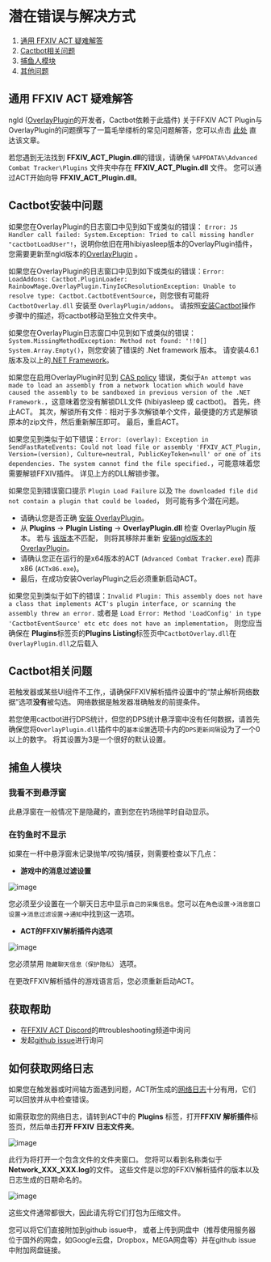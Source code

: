 # 潜在错误与解决方式

1. [通用 FFXIV ACT 疑难解答](#general-ffxiv-act-troubleshooting)
1. [Cactbot相关问题](#problems-using-cactbot)
1. [捕鱼人模块](#fisher-module)
1. [其他问题](#other-issues)

## 通用 FFXIV ACT 疑难解答

ngld ([OverlayPlugin](https://github.com/ngld/OverlayPlugin)的开发者，Cactbot依赖于此插件) 关于FFXIV ACT Plugin与OverlayPlugin的问题撰写了一篇毛举缕析的常见问题解答，您可以点击 [此处](https://gist.github.com/ngld/e2217563bbbe1750c0917217f136687d) 直达该文章。

若您遇到无法找到 **FFXIV_ACT_Plugin.dll**的错误，请确保 `%APPDATA%\Advanced Combat Tracker\Plugins` 文件夹中存在 **FFXIV_ACT_Plugin.dll** 文件。 您可以通过ACT开始向导 **FFXIV_ACT_Plugin.dll**。

## Cactbot安装中问题

如果您在OverlayPlugin的日志窗口中见到如下或类似的错误： `Error: JS Handler call failed: System.Exception: Tried to call missing handler "cactbotLoadUser"!`，说明你依旧在用hibiyasleep版本的OverlayPlugin插件，您需要更新至ngld版本的[OverlayPlugin](https://github.com/ngld/OverlayPlugin/releases/latest) 。

如果您在OverlayPlugin的日志窗口中见到如下或类似的错误：`Error: LoadAddons: Cactbot.PluginLoader: RainbowMage.OverlayPlugin.TinyIoCResolutionException: Unable to resolve type: Cactbot.CactbotEventSource`，则您很有可能将`CactbotOverlay.dll` 安装至 `OverlayPlugin/addons`。  请按照[安装Cactbot](https://github.com/quisquous/cactbot#installing-cactbot)操作步骤中的描述，将cactbot移动至独立文件夹中。

如果您在OverlayPlugin日志窗口中见到如下或类似的错误：`System.MissingMethodException: Method not found: '!!0[] System.Array.Empty()`，则您安装了错误的 .Net framework 版本。  请安装4.6.1版本及以上的[.NET Framework](https://www.microsoft.com/net/download/framework)。

如果您在启用OverlayPlugin时见到 [CAS policy](https://blogs.msdn.microsoft.com/drew/2009/12/23/xunit-and-td-net-fixing-the-attempt-was-made-to-load-an-assembly-from-a-network-location-problem/) 错误，类似于`An attempt was made to load an assembly from a network location which would have caused the assembly to be sandboxed in previous version of the .NET Framework.`，这意味着您没有解锁DLL文件 (hibiyasleep 或 cactbot)。  首先，终止ACT。  其次，解锁所有文件：相对于多次解锁单个文件，最便捷的方式是解锁原本的zip文件，然后重新解压即可。  最后，重启ACT。

如果您见到类似于如下错误：`Error: (overlay): Exception in SendFastRateEvents: Could not load file or assembly 'FFXIV_ACT_Plugin, Version=(version), Culture=neutral, PublicKeyToken=null' or one of its dependencies. The system cannot find the file specified.`，可能意味着您需要解锁FFXIV插件。  详见上方的DLL解锁步骤。

如果您见到错误窗口提示 `Plugin Load Failure` 以及 `The downloaded file did not contain a plugin that could be loaded`， 则可能有多个潜在问题。

- 请确认您是否正确 [安装 OverlayPlugin](https://github.com/quisquous/cactbot#install-ngld-overlayplugin)。
- 从 **Plugins** -> **Plugin Listing** -> **OverlayPlugin.dll** 检查 OverlayPlugin 版本。 若与 [该版本](https://github.com/ngld/OverlayPlugin/releases/latest)不匹配， 则将其移除并重新 [安装ngld版本的OverlayPlugin](https://github.com/quisquous/cactbot#install-ngld-overlayplugin)。
- 请确认您正在运行的是x64版本的ACT (`Advanced Combat Tracker.exe`) 而非x86 (`ACTx86.exe`)。
- 最后，在成功安装OverlayPlugin之后必须重新启动ACT。

如果您见到类似于如下的错误：`Invalid Plugin: This assembly does not have a class that implements ACT's plugin interface, or scanning the assembly threw an error.` 或者是 `Load Error: Method 'LoadConfig' in type 'CactbotEventSource' etc etc does not have an implementation`， 则您应当确保在 **Plugins**标签页的**Plugins Listing**标签页中`CactbotOverlay.dll`在`OverlayPlugin.dll`之后载入

## Cactbot相关问题

若触发器或某些UI组件不工作,，请确保FFXIV解析插件设置中的“禁止解析网络数据”选项**没有**被勾选。 网络数据是触发器准确触发的前提条件。

若您使用cactbot进行DPS统计，但您的DPS统计悬浮窗中没有任何数据，请首先确保您将`OverlayPlugin.dll`插件中的`基本设置`选项卡内的`DPS更新间隔`设为了一个0以上的数字。  将其设置为3是一个很好的默认设置。

## 捕鱼人模块

### 我看不到悬浮窗

此悬浮窗在一般情况下是隐藏的，直到您在钓场抛竿时自动显示。

### 在钓鱼时不显示

如果在一杆中悬浮窗未记录抛竿/咬钩/捕获，则需要检查以下几点：

- **游戏中的消息过滤设置**

![image](images/troubleshooting_chatlogfilter.png)

您必须至少设置在一个聊天日志中显示`自己的采集信息`。您可以在`角色设置`->`消息窗口设置`->`消息过滤设置`->`通知`中找到这一选项。

- **ACT的FFXIV解析插件内选项**

![image](images/troubleshooting_hidechatlog.png)

您必须禁用 `隐藏聊天信息（保护隐私）` 选项。

在更改FFXIV解析插件的游戏语言后，您必须重新启动ACT。

## 获取帮助

- 在[FFXIV ACT Discord](https://discord.gg/ahFKcmx)的#troubleshooting频道中询问
- 发起[github issue](https://github.com/quisquous/cactbot/issues)进行询问

## 如何获取网络日志

如果您在触发器或时间轴方面遇到问题，ACT所生成的[网络日志](LogGuide.md#network-log-lines)十分有用，它们可以回放并从中检查错误。

如需获取您的网络日志，请转到ACT中的 **Plugins** 标签，打开**FFXIV 解析插件**标签页，然后单击**打开 FFXIV 日志文件夹**。

![image](images/troubleshooting_openlogfolder.png)

此行为将打开一个包含文件的文件夹窗口。 您将可以看到名称类似于**Network_XXX_XXX.log**的文件。 这些文件是以您的FFXIV解析插件的版本以及日志生成的日期命名的。

![image](images/troubleshooting_networklog.png)

这些文件通常都很大，因此请先将它们打包为压缩文件。

您可以将它们直接附加到github issue中， 或者上传到网盘中（推荐使用服务器位于国外的网盘，如Google云盘，Dropbox，MEGA网盘等）并在github issue中附加网盘链接。
